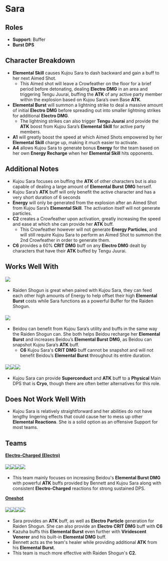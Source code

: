 # Sara

## **Roles**

* **Support:** Buffer
* **Burst DPS**

## **Character Breakdown**

* **Elemental Skill** causes Kujou Sara to dash backward and gain a buff to her next Aimed Shot.
  * This Aimed shot will leave a Crowfeather on the floor for a brief period before detonating, dealing **Electro DMG** in an area and triggering Tengu Juurai, buffing the **ATK** of any active party member within the explosion based on Kujou Sara’s own Base **ATK**.
* **Elemental Burst** will summon a lightning strike to deal a massive amount of initial **Electro** **DMG** before spreading out into smaller lightning strikes for additional **Electro DMG**.
  * The lightning strikes can also trigger **Tengu Juurai** and provide the **ATK** boost from Kujou Sara’s **Elemental Skill** for active party members.
* **A1** will greatly boost the speed at which Aimed Shots empowered by her **Elemental Skill** charge up, making it much easier to activate.
* **A4** allows Kujou Sara to generate bonus **Energy** for the team based on her own **Energy Recharge** when her **Elemental Skill** hits opponents.

## **Additional Notes**

* Kujou Sara focuses on buffing the **ATK** of other characters but is also capable of dealing a large amount of **Elemental Burst** **DMG** herself.
* Kujou Sara’s **ATK** buff will only benefit the active character and has a very short duration of 6 seconds
* **Energy** will only be generated from the explosion after an Aimed Shot from Kujou Sara’s **Elemental Skill**. The activation itself will not generate particles.
* **C2** creates a Crowfeather upon activation, greatly increasing the speed and ease at which she can provide her **ATK** buff.
  * This Crowfeather however will not generate **Energy Particles**, and will still require Kujou Sara to perform an Aimed Shot to summon the 2nd Crowfeather in order to generate them.
* **C6** provides a 60% **CRIT DMG** buff on any **Electro DMG** dealt by characters that have their **ATK** buffed by Tengu Juurai.

## **Works Well With**

#### ![](../../.gitbook/assets/ui\_avataricon\_raiden\_shougun.png)

* Raiden Shogun is great when paired with Kujou Sara, they can feed each other high amounts of Energy to help offset their high **Elemental Burst** costs while Sara functions as a powerful Buffer for the Raiden Shogun.

#### ![](../../.gitbook/assets/ui\_avataricon\_beidou.png)

* Beidou can benefit from Kujou Sara’s utility and buffs in the same way the Raiden Shogun can. She both helps Beidou recharge her **Elemental Burst** and increases Beidou’s **Elemental Burst** **DMG**, as Beidou can snapshot Kujou Sara’s **ATK** buff.
  * **C6** Kujou Sara's **CRIT DMG** buff cannot be snapshot and will not benefit Beidou’s **Elemental Burst** throughout its entire duration.

#### ![](../../.gitbook/assets/ui\_avataricon\_rosaria.png)![](../../.gitbook/assets/ui\_avataricon\_kaeya.png)![](../../.gitbook/assets/ui\_avataricon\_eula.png)

* Kujou Sara can provide **Superconduct** and **ATK** buff to a **Physical** Main DPS that is **Cryo**, though there are often better alternatives for this role.

## **Does Not Work Well With**

* Kujou Sara is relatively straightforward and her abilities do not have lengthy lingering effects that could cause her to mess up other **Elemental Reactions**. She is a solid option as an offensive Support for most teams.

## **Teams**

[**Electro-Charged (Electro)**](../../teams/electro-charged.md)

#### ![](../../.gitbook/assets/ui\_avataricon\_beidou.png)![](../../.gitbook/assets/ui\_avataricon\_sara.png)![](../../.gitbook/assets/ui\_avataricon\_xingqiu.png)![](../../.gitbook/assets/ui\_avataricon\_bennett.png)

* This team mainly focuses on increasing Beidou's **Elemental Burst DMG** with powerful **ATK** buffs provided by Bennett and Kujou Sara along with consistent **Electro-Charged** reactions for strong sustained DPS.

[**Oneshot**](../../teams/oneshot.md)

#### ![](../../.gitbook/assets/ui\_avataricon\_raiden\_shougun.png)![](../../.gitbook/assets/ui\_avataricon\_sara.png)![](../../.gitbook/assets/ui\_avataricon\_kazuha.png)![](../../.gitbook/assets/ui\_avataricon\_bennett.png)

* Sara provides an **ATK** buff, as well as **Electro Particle** generation for Raiden Shogun. She can also provide an **Electro** **CRIT DMG** buff with **C6**
* Kazuha buffs this **Elemental Burst** even further with **Viridescent Venerer** and his built-in **Elemental DMG** buff.
* Bennett acts as the team's healer while providing additional **ATK** from his **Elemental Burst**.
* This team is much more effective with Raiden Shogun's **C2.**
